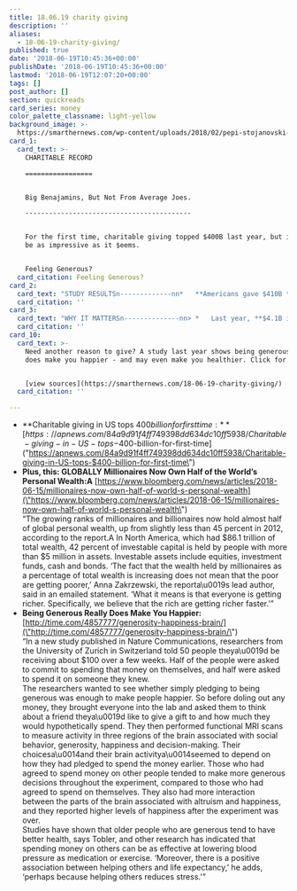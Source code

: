 ```yaml
---
title: 18.06.19 charity giving
description: ''
aliases:
  - 18-06-19-charity-giving/
published: true
date: '2018-06-19T10:45:36+00:00'
publishDate: '2018-06-19T10:45:36+00:00'
lastmod: '2018-06-19T12:07:20+00:00'
tags: []
post_author: []
section: quickreads
card_series: money
color_palette_classname: light-yellow
background_image: >-
  https://smarthernews.com/wp-content/uploads/2018/02/pepi-stojanovski-509192-unsplash-360x360.jpg
card_1:
  card_text: >-
    CHARITABLE RECORD

    =================


    Big Benajamins, But Not From Average Joes.

    ------------------------------------------


    For the first time, charitable giving topped $400B last year, but it may not
    be as impressive as it $eems.


    Feeling Generous?
  card_citation: Feeling Generous?
card_2:
  card_text: "STUDY RESULTSn-------------nn*   **Americans gave $410B to charities last year** vs.A $390B in 2016, according to Giving USA.n*   Credits “booming stock market & a strong economy.”n*   BUT Americansax19A **generosity no higher than decades ago** at 2% of disposable income.n*   **Foundation donations up 15%**, driven by mega giftsA Michael Dell ($1B) & Mark Zuckerberg ($2B)."
  card_citation: ''
card_3:
  card_text: "WHY IT MATTERSn--------------nn> *   Last year, **$4.1B in mega gifts by individuals** vs. $1.49B in 2016.n> *   This as we learn millionaires & billionaires hold almost half of global personal wealth.n> n> _ax1CSome people feel they donax19t need to give any more.ax1D_n> n> Stacy Palmer, Chronicle of Philanthropy, alluding to a drop in giving for lower-income & middle-class families."
  card_citation: ''
card_10:
  card_text: >-
    Need another reason to give? A study last year shows being generous really
    does make you happier - and may even make you healthier. Click for why.


    [view sources](https://smarthernews.com/18-06-19-charity-giving/)
  card_citation: ''

---
```

*   **Charitable giving in US tops $400 billion for first time:**  
    [https://apnews.com/84a9d91f4ff749398dd634dc10ff5938/Charitable-giving-in-US-tops-$400-billion-for-first-time](\"https://apnews.com/84a9d91f4ff749398dd634dc10ff5938/Charitable-giving-in-US-tops-$400-billion-for-first-time\")
*   ****Plus, this: GLOBALLY Millionaires Now Own Half of the World’s Personal Wealth:A**** [https://www.bloomberg.com/news/articles/2018-06-15/millionaires-now-own-half-of-world-s-personal-wealth](\"https://www.bloomberg.com/news/articles/2018-06-15/millionaires-now-own-half-of-world-s-personal-wealth\")  
    “The growing ranks of millionaires and billionaires now hold almost half of global personal wealth, up from slightly less than 45 percent in 2012, according to the report.A In North America, which had $86.1 trillion of total wealth, 42 percent of investable capital is held by people with more than $5 million in assets. Investable assets include equities, investment funds, cash and bonds. ‘The fact that the wealth held by millionaires as a percentage of total wealth is increasing does not mean that the poor are getting poorer,’ Anna Zakrzewski, the reporta\\u0019s lead author, said in an emailed statement. ‘What it means is that everyone is getting richer. Specifically, we believe that the rich are getting richer faster.'”
*   **Being Generous Really Does Make You Happier:**  
    [http://time.com/4857777/generosity-happiness-brain/](\"http://time.com/4857777/generosity-happiness-brain/\")  
    “In a new study published in Nature Communications, researchers from the University of Zurich in Switzerland told 50 people theya\\u0019d be receiving about $100 over a few weeks. Half of the people were asked to commit to spending that money on themselves, and half were asked to spend it on someone they knew.  
    The researchers wanted to see whether simply pledging to being generous was enough to make people happier. So before doling out any money, they brought everyone into the lab and asked them to think about a friend theya\\u0019d like to give a gift to and how much they would hypothetically spend. They then performed functional MRI scans to measure activity in three regions of the brain associated with social behavior, generosity, happiness and decision-making. Their choicesa\\u0014and their brain activitya\\u0014seemed to depend on how they had pledged to spend the money earlier. Those who had agreed to spend money on other people tended to make more generous decisions throughout the experiment, compared to those who had agreed to spend on themselves. They also had more interaction between the parts of the brain associated with altruism and happiness, and they reported higher levels of happiness after the experiment was over.  
    Studies have shown that older people who are generous tend to have better health, says Tobler, and other research has indicated that spending money on others can be as effective at lowering blood pressure as medication or exercise. ‘Moreover, there is a positive association between helping others and life expectancy,’ he adds, ‘perhaps because helping others reduces stress.'”